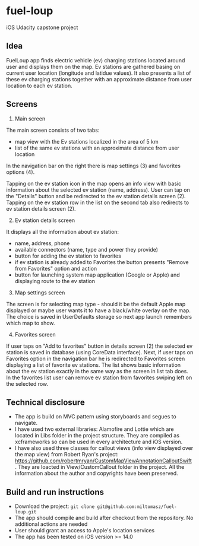 # fuel-loup
iOS Udacity capstone project

## Idea

FuelLoup app finds electric vehicle (ev) charging stations located around user and displays them on the map. Ev stations are gathered basing on current user location (longitude and latidue values). It also presents a list of these ev charging stations together with an approximate distance from user location to each ev station.

## Screens

1. Main screen

 The main screen consists of two tabs:
* map view with the Ev stations localized in the area of 5 km
* list of the same ev stations with an approximate distance from user location 

In the navigation bar on the right there is map settings (3) and favorites options (4).

Tapping on the ev station icon in the map opens an info view with basic information about the selected ev station (name, address). User can tap on the "Details" button and be redirected to the ev station details screen (2).
Tapping on the ev station row in the list on the second tab also redirects to ev station details screen (2).

2. Ev station details screen

It displays all the information about ev station:
* name, address, phone
* available connectors (name, type and power they provide)
* button for adding the ev station to favorites
* if ev station is already added to Favorites the button presents "Remove from Favorites" option and action
* button for launching system map application (Google or Apple) and displaying route to the ev station

3. Map settings screen

The screen is for selecting map type - should it be the default Apple map displayed or maybe user wants it to have a black/white overlay on the map. The choice is saved in UserDefaults storage so next app launch remembers which map to show.

4. Favorites screen

If user taps on "Add to favorites" button in details screen (2) the selected ev station is saved in database (using CoreData interface). Next, if user taps on Favorites option in the navigation bar he is redirected to Favorites screen displaying a list of favorite ev stations. The list shows basic information about the ev station exactly in the same way as the screen in list tab does.
In the favorites list user can remove ev station from favorites swiping left on the selected row.

## Technical disclosure

- The app is build on MVC pattern using storyboards and segues to navigate.
- I have used two external libraries: Alamofire and Lottie which are located in Libs folder in the project structure. They are compiled as xcframeworks so can be used in every architecture and iOS version.
- I have also used three classes for callout views (info view displayed over the map view) from Robert Ryan's project: https://github.com/robertmryan/CustomMapViewAnnotationCalloutSwift . They are loacted in View/CustomCallout folder in the project.
All the information about the author and copyrights have been preserved.

## Build and run instructions

- Download the project: ```git clone git@github.com:miltomasz/fuel-loup.git```
- The app should compile and build after checkout from the repository. No additional actions are needed
- User should grant an access to Apple's location services
- The app has been tested on iOS version >= 14.0


